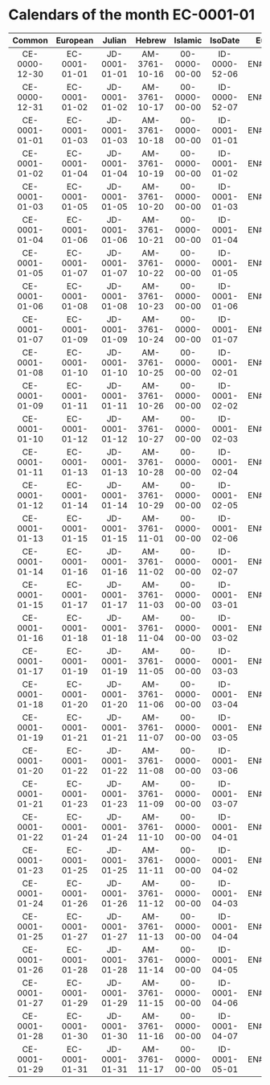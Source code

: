 # Calendars of the month EC-0001-01
|    Common     |   European    |    Julian     |    Hebrew     |    Islamic    |    IsoDate    |  EuroNum   | JulianNum  |
|    :---:      |     :---:     |    :---:      |     :---:     |    :---:      |     :---:     |   :---:    |   :---:    |
| CE-0000-12-30 | EC-0001-01-01 | JD-0001-01-01 | AM-3761-10-16 | 00-0000-00-00 | ID-0000-52-06 | EN#0000001 | JN#1721424 |
| CE-0000-12-31 | EC-0001-01-02 | JD-0001-01-02 | AM-3761-10-17 | 00-0000-00-00 | ID-0000-52-07 | EN#0000002 | JN#1721425 |
| CE-0001-01-01 | EC-0001-01-03 | JD-0001-01-03 | AM-3761-10-18 | 00-0000-00-00 | ID-0001-01-01 | EN#0000003 | JN#1721426 |
| CE-0001-01-02 | EC-0001-01-04 | JD-0001-01-04 | AM-3761-10-19 | 00-0000-00-00 | ID-0001-01-02 | EN#0000004 | JN#1721427 |
| CE-0001-01-03 | EC-0001-01-05 | JD-0001-01-05 | AM-3761-10-20 | 00-0000-00-00 | ID-0001-01-03 | EN#0000005 | JN#1721428 |
| CE-0001-01-04 | EC-0001-01-06 | JD-0001-01-06 | AM-3761-10-21 | 00-0000-00-00 | ID-0001-01-04 | EN#0000006 | JN#1721429 |
| CE-0001-01-05 | EC-0001-01-07 | JD-0001-01-07 | AM-3761-10-22 | 00-0000-00-00 | ID-0001-01-05 | EN#0000007 | JN#1721430 |
| CE-0001-01-06 | EC-0001-01-08 | JD-0001-01-08 | AM-3761-10-23 | 00-0000-00-00 | ID-0001-01-06 | EN#0000008 | JN#1721431 |
| CE-0001-01-07 | EC-0001-01-09 | JD-0001-01-09 | AM-3761-10-24 | 00-0000-00-00 | ID-0001-01-07 | EN#0000009 | JN#1721432 |
| CE-0001-01-08 | EC-0001-01-10 | JD-0001-01-10 | AM-3761-10-25 | 00-0000-00-00 | ID-0001-02-01 | EN#0000010 | JN#1721433 |
| CE-0001-01-09 | EC-0001-01-11 | JD-0001-01-11 | AM-3761-10-26 | 00-0000-00-00 | ID-0001-02-02 | EN#0000011 | JN#1721434 |
| CE-0001-01-10 | EC-0001-01-12 | JD-0001-01-12 | AM-3761-10-27 | 00-0000-00-00 | ID-0001-02-03 | EN#0000012 | JN#1721435 |
| CE-0001-01-11 | EC-0001-01-13 | JD-0001-01-13 | AM-3761-10-28 | 00-0000-00-00 | ID-0001-02-04 | EN#0000013 | JN#1721436 |
| CE-0001-01-12 | EC-0001-01-14 | JD-0001-01-14 | AM-3761-10-29 | 00-0000-00-00 | ID-0001-02-05 | EN#0000014 | JN#1721437 |
| CE-0001-01-13 | EC-0001-01-15 | JD-0001-01-15 | AM-3761-11-01 | 00-0000-00-00 | ID-0001-02-06 | EN#0000015 | JN#1721438 |
| CE-0001-01-14 | EC-0001-01-16 | JD-0001-01-16 | AM-3761-11-02 | 00-0000-00-00 | ID-0001-02-07 | EN#0000016 | JN#1721439 |
| CE-0001-01-15 | EC-0001-01-17 | JD-0001-01-17 | AM-3761-11-03 | 00-0000-00-00 | ID-0001-03-01 | EN#0000017 | JN#1721440 |
| CE-0001-01-16 | EC-0001-01-18 | JD-0001-01-18 | AM-3761-11-04 | 00-0000-00-00 | ID-0001-03-02 | EN#0000018 | JN#1721441 |
| CE-0001-01-17 | EC-0001-01-19 | JD-0001-01-19 | AM-3761-11-05 | 00-0000-00-00 | ID-0001-03-03 | EN#0000019 | JN#1721442 |
| CE-0001-01-18 | EC-0001-01-20 | JD-0001-01-20 | AM-3761-11-06 | 00-0000-00-00 | ID-0001-03-04 | EN#0000020 | JN#1721443 |
| CE-0001-01-19 | EC-0001-01-21 | JD-0001-01-21 | AM-3761-11-07 | 00-0000-00-00 | ID-0001-03-05 | EN#0000021 | JN#1721444 |
| CE-0001-01-20 | EC-0001-01-22 | JD-0001-01-22 | AM-3761-11-08 | 00-0000-00-00 | ID-0001-03-06 | EN#0000022 | JN#1721445 |
| CE-0001-01-21 | EC-0001-01-23 | JD-0001-01-23 | AM-3761-11-09 | 00-0000-00-00 | ID-0001-03-07 | EN#0000023 | JN#1721446 |
| CE-0001-01-22 | EC-0001-01-24 | JD-0001-01-24 | AM-3761-11-10 | 00-0000-00-00 | ID-0001-04-01 | EN#0000024 | JN#1721447 |
| CE-0001-01-23 | EC-0001-01-25 | JD-0001-01-25 | AM-3761-11-11 | 00-0000-00-00 | ID-0001-04-02 | EN#0000025 | JN#1721448 |
| CE-0001-01-24 | EC-0001-01-26 | JD-0001-01-26 | AM-3761-11-12 | 00-0000-00-00 | ID-0001-04-03 | EN#0000026 | JN#1721449 |
| CE-0001-01-25 | EC-0001-01-27 | JD-0001-01-27 | AM-3761-11-13 | 00-0000-00-00 | ID-0001-04-04 | EN#0000027 | JN#1721450 |
| CE-0001-01-26 | EC-0001-01-28 | JD-0001-01-28 | AM-3761-11-14 | 00-0000-00-00 | ID-0001-04-05 | EN#0000028 | JN#1721451 |
| CE-0001-01-27 | EC-0001-01-29 | JD-0001-01-29 | AM-3761-11-15 | 00-0000-00-00 | ID-0001-04-06 | EN#0000029 | JN#1721452 |
| CE-0001-01-28 | EC-0001-01-30 | JD-0001-01-30 | AM-3761-11-16 | 00-0000-00-00 | ID-0001-04-07 | EN#0000030 | JN#1721453 |
| CE-0001-01-29 | EC-0001-01-31 | JD-0001-01-31 | AM-3761-11-17 | 00-0000-00-00 | ID-0001-05-01 | EN#0000031 | JN#1721454 |
